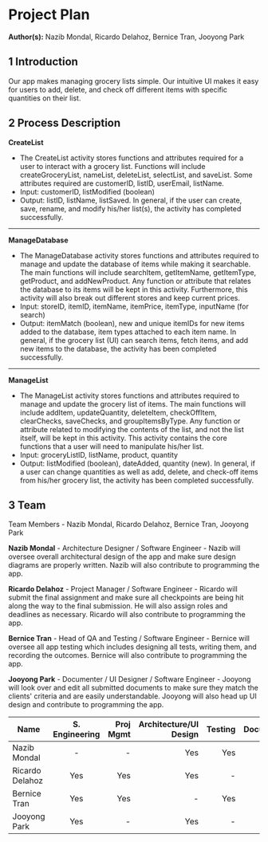 # Project Plan

**Author(s):** Nazib Mondal, Ricardo Delahoz, Bernice Tran, Jooyong Park

## 1 Introduction
Our app makes managing grocery lists simple. Our intuitive UI makes it easy for users to add, delete, and check off different items with specific quantities on their list.


## 2 Process Description
**CreateList**

- The CreateList activity stores functions and attributes required for a user to interact with a grocery list. Functions will include createGroceryList, nameList, deleteList, selectList, and saveList. Some attributes required are customerID, listID, userEmail, listName.
- Input: customerID, listModified (boolean)
- Output: listID, listName, listSaved. In general, if the user can create, save, rename, and modify his/her list(s), the activity has completed successfully.
---

**ManageDatabase**

- The ManageDatabase activity stores functions and attributes required to manage and update the database of items while making it searchable. The main functions will include searchItem, getItemName, getItemType, getProduct, and addNewProduct. Any function or attribute that relates the database to its items will be kept in this activity. Furthermore, this activity will also break out different stores and keep current prices.
- Input: storeID, itemID, itemName, itemPrice, itemType, inputName (for search)
- Output: itemMatch (boolean), new and unique itemIDs for new items added to the database, item types attached to each item name. In general, if the grocery list (UI) can search items, fetch items, and add new items to the database, the activity has been completed successfully.
---

**ManageList**

- The ManageList activity stores functions and attributes required to manage and update the grocery list of items. The main functions will include addItem, updateQuantity, deleteItem, checkOffItem, clearChecks, saveChecks, and groupItemsByType. Any function or attribute related to modifying the contents of the list, and not the list itself, will be kept in this activity. This activity contains the core functions that a user will need to manipulate his/her list.
- Input: groceryListID, listName, product, quantity
- Output: listModified (boolean), dateAdded, quantity (new). In general, if a user can change quantities as well as add, delete, and check-off items from his/her grocery list, the activity has been completed successfully.  



## 3 Team
Team Members - Nazib Mondal, Ricardo Delahoz, Bernice Tran, Jooyong Park

**Nazib Mondal** -  Architecture Designer / Software Engineer  - Nazib will oversee overall architectural design of the app and make sure design diagrams are properly written. Nazib will also contribute to programming the app.

**Ricardo Delahoz** - Project Manager / Software Engineer  - Ricardo will submit the final assignment and make sure all checkpoints are being hit along the way to the final submission. He will also assign roles and deadlines as necessary. Ricardo will also contribute to programming the app.

**Bernice Tran** - Head of QA and Testing / Software Engineer - Bernice will oversee all app testing which includes designing all tests, writing them, and recording the outcomes. Bernice will also contribute to programming the app.

**Jooyong Park** - Documenter / UI Designer / Software Engineer - Jooyong will look over and edit all submitted documents to make sure they match the clients' criteria and are easily understandable. Jooyong will also head up UI design and contribute to programming the app.


| Name          | S. Engineering           | Proj Mgmt  | Architecture/UI Design        | Testing           | Documentation |
| ------------- |:-------------:| -----:|-----:|-----:|-----:|
| Nazib Mondal | - | - | Yes| Yes| Yes|
| Ricardo Delahoz   |Yes| Yes | Yes| - | -|
| Bernice Tran    |Yes| Yes | - | Yes | -|
| Jooyong Park |Yes| - | Yes| - | Yes|
